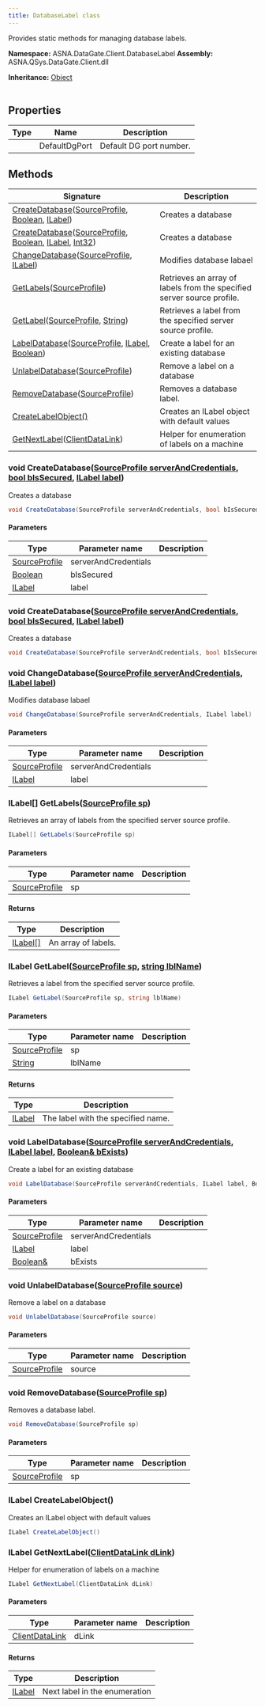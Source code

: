 ```yaml
---
title: DatabaseLabel class
---
```


Provides static methods for managing database labels.

**Namespace:** ASNA.DataGate.Client.DatabaseLabel
**Assembly:** ASNA.QSys.DataGate.Client.dll

**Inheritance:** [Object](https://docs.microsoft.com/en-us/dotnet/api/system.object)
<br>
<br>

## Properties

| Type | Name | Description
| --- | --- | --- 
|  | DefaultDgPort | Default DG port number. |

## Methods

| Signature | Description |
| --- | --- |
| [CreateDatabase](#createdatabase-sourceprofile-boolean-ilabel-)([SourceProfile](/reference/datagate/data-gate-providers/source-profile.html), [Boolean](https://docs.microsoft.com/en-us/dotnet/api/system.boolean), [ILabel](/reference/datagate/data-gate-client/i-label.html)) | Creates a database
| [CreateDatabase](#createdatabase-sourceprofile-boolean-ilabel-int32-)([SourceProfile](/reference/datagate/data-gate-providers/source-profile.html), [Boolean](https://docs.microsoft.com/en-us/dotnet/api/system.boolean), [ILabel](/reference/datagate/data-gate-client/i-label.html), [Int32](https://docs.microsoft.com/en-us/dotnet/api/system.int32)) | Creates a database
| [ChangeDatabase](#changedatabase-sourceprofile-ilabel-)([SourceProfile](/reference/datagate/data-gate-providers/source-profile.html), [ILabel](/reference/datagate/data-gate-client/i-label.html)) | Modifies database labael
| [GetLabels](#getlabels-sourceprofile-)([SourceProfile](/reference/datagate/data-gate-providers/source-profile.html)) | Retrieves an array of labels from the specified server source profile.
| [GetLabel](#getlabel-sourceprofile-string-)([SourceProfile](/reference/datagate/data-gate-providers/source-profile.html), [String](https://docs.microsoft.com/en-us/dotnet/api/system.string)) | Retrieves a label from the specified server source profile.
| [LabelDatabase](#labeldatabase-sourceprofile-ilabel-boolean-)([SourceProfile](/reference/datagate/data-gate-providers/source-profile.html), [ILabel](/reference/datagate/data-gate-client/i-label.html), [Boolean](https://docs.microsoft.com/en-us/dotnet/api/system.boolean)) | Create a label for an existing database
| [UnlabelDatabase](#unlabeldatabase-sourceprofile-)([SourceProfile](/reference/datagate/data-gate-providers/source-profile.html)) | Remove a label on a database
| [RemoveDatabase](#removedatabase-sourceprofile-)([SourceProfile](/reference/datagate/data-gate-providers/source-profile.html)) | Removes a database label.
| [CreateLabelObject()](#createlabelobject-) | Creates an ILabel object with default values
| [GetNextLabel](#getnextlabel-clientdatalink-)([ClientDataLink](/reference/datagate/data-gate-data-link/client-data-link.html)) | Helper for enumeration of labels on a machine

### void CreateDatabase([SourceProfile serverAndCredentials](/reference/datagate/data-gate-providers/source-profile.html), [bool bIsSecured](https://docs.microsoft.com/en-us/dotnet/api/system.boolean), [ILabel label](/reference/datagate/data-gate-client/i-label.html))

Creates a database

```cs
void CreateDatabase(SourceProfile serverAndCredentials, bool bIsSecured, ILabel label)
```

#### Parameters

| Type | Parameter name | Description
| --- | --- | ---
| [SourceProfile](/reference/datagate/data-gate-providers/source-profile.html) | serverAndCredentials | 
| [Boolean](https://docs.microsoft.com/en-us/dotnet/api/system.boolean) | bIsSecured | 
| [ILabel](/reference/datagate/data-gate-client/i-label.html) | label | 

### void CreateDatabase([SourceProfile serverAndCredentials](/reference/datagate/data-gate-providers/source-profile.html), [bool bIsSecured](https://docs.microsoft.com/en-us/dotnet/api/system.boolean), [ILabel label](/reference/datagate/data-gate-client/i-label.html))

Creates a database

```cs
void CreateDatabase(SourceProfile serverAndCredentials, bool bIsSecured, ILabel label)
```

### void ChangeDatabase([SourceProfile serverAndCredentials](/reference/datagate/data-gate-providers/source-profile.html), [ILabel label](/reference/datagate/data-gate-client/i-label.html))

Modifies database labael

```cs
void ChangeDatabase(SourceProfile serverAndCredentials, ILabel label)
```

#### Parameters

| Type | Parameter name | Description
| --- | --- | ---
| [SourceProfile](/reference/datagate/data-gate-providers/source-profile.html) | serverAndCredentials | 
| [ILabel](/reference/datagate/data-gate-client/i-label.html) | label | 

### ILabel[] GetLabels([SourceProfile sp](/reference/datagate/data-gate-providers/source-profile.html))

Retrieves an array of labels from the specified server source profile.

```cs
ILabel[] GetLabels(SourceProfile sp)
```

#### Parameters

| Type | Parameter name | Description
| --- | --- | ---
| [SourceProfile](/reference/datagate/data-gate-providers/source-profile.html) | sp | 

#### Returns

| Type | Description
| --- | ---
| [ILabel\[\]](/reference/datagate/data-gate-client/i-label.html) | An array of labels.

### ILabel GetLabel([SourceProfile sp](/reference/datagate/data-gate-providers/source-profile.html), [string lblName](https://learn.microsoft.com/en-us/dotnet/api/system.string?view=net-8.0))

Retrieves a label from the specified server source profile.

```cs
ILabel GetLabel(SourceProfile sp, string lblName)
```

#### Parameters

| Type | Parameter name | Description
| --- | --- | ---
| [SourceProfile](/reference/datagate/data-gate-providers/source-profile.html) | sp | 
| [String](https://docs.microsoft.com/en-us/dotnet/api/system.string) | lblName | 

#### Returns

| Type | Description
| --- | ---
| [ILabel](/reference/datagate/data-gate-client/i-label.html) | The label with the specified name.

### void LabelDatabase([SourceProfile serverAndCredentials](/reference/datagate/data-gate-providers/source-profile.html), [ILabel label](/reference/datagate/data-gate-client/i-label.html), [Boolean& bExists](https://docs.microsoft.com/en-us/dotnet/api/system.boolean))

Create a label for an existing database

```cs
void LabelDatabase(SourceProfile serverAndCredentials, ILabel label, Boolean& bExists)
```

#### Parameters

| Type | Parameter name | Description
| --- | --- | ---
| [SourceProfile](/reference/datagate/data-gate-providers/source-profile.html) | serverAndCredentials | 
| [ILabel](/reference/datagate/data-gate-client/i-label.html) | label | 
| [Boolean&](https://docs.microsoft.com/en-us/dotnet/api/system.boolean) | bExists | 

### void UnlabelDatabase([SourceProfile source](/reference/datagate/data-gate-providers/source-profile.html))

Remove a label on a database

```cs
void UnlabelDatabase(SourceProfile source)
```

#### Parameters

| Type | Parameter name | Description
| --- | --- | ---
| [SourceProfile](/reference/datagate/data-gate-providers/source-profile.html) | source | 

### void RemoveDatabase([SourceProfile sp](/reference/datagate/data-gate-providers/source-profile.html))

Removes a database label.

```cs
void RemoveDatabase(SourceProfile sp)
```

#### Parameters

| Type | Parameter name | Description
| --- | --- | ---
| [SourceProfile](/reference/datagate/data-gate-providers/source-profile.html) | sp | 

### ILabel CreateLabelObject()

Creates an ILabel object with default values

```cs
ILabel CreateLabelObject()
```

### ILabel GetNextLabel([ClientDataLink dLink](/reference/datagate/data-gate-data-link/client-data-link.html))

Helper for enumeration of labels on a machine

```cs
ILabel GetNextLabel(ClientDataLink dLink)
```

#### Parameters

| Type | Parameter name | Description
| --- | --- | ---
| [ClientDataLink](/reference/datagate/data-gate-data-link/client-data-link.html) | dLink | 

#### Returns

| Type | Description
| --- | ---
| [ILabel](/reference/datagate/data-gate-client/i-label.html) | Next label in the enumeration
